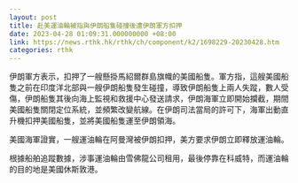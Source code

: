 ```yaml
---
layout: post
title: 赴美運油輪被指與伊朗船隻碰撞後遭伊朗軍方扣押
date: 2023-04-28 01:09:31.000000000 +08:00
link: https://news.rthk.hk/rthk/ch/component/k2/1698229-20230428.htm
categories: rthk
---
```


伊朗軍方表示，扣押了一艘懸掛馬紹爾群島旗幟的美國船隻。軍方指，這艘美國船隻之前在印度洋北部與一艘伊朗船隻發生碰撞，導致伊朗船隻上兩人失蹤，數人受傷，伊朗船隻其後向海上監視和救援中心發送請求，伊朗海軍立即開始攔截，期間美國船隻關閉定位系統，並頻繁改變航線。在伊朗司法當局的許可下，海軍出動直升機扣押美國船隻，並將美國船隻運至伊朗領海。

美國海軍證實，一艘運油輪在阿曼灣被伊朗扣押，美方要求伊朗立即釋放運油輪。

根據船舶追蹤數據，涉事運油輪由雪佛龍公司租用，最後停靠在科威特，而運油輪的目的地是美國休斯敦港。
